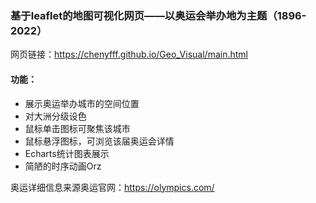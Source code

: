 ### 基于leaflet的地图可视化网页——以奥运会举办地为主题（1896-2022）
网页链接：https://chenyfff.github.io/Geo_Visual/main.html
#### 功能：
- 展示奥运举办城市的空间位置
- 对大洲分级设色
- 鼠标单击图标可聚焦该城市
- 鼠标悬浮图标，可浏览该届奥运会详情
- Echarts统计图表展示
- 简陋的时序动画Orz

奥运详细信息来源奥运官网：https://olympics.com/
